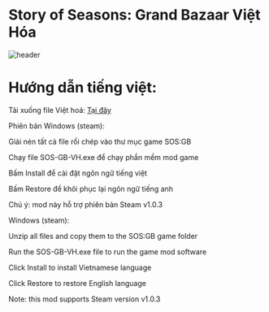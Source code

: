 # Story of Seasons: Grand Bazaar Việt Hóa

![header](https://github.com/user-attachments/assets/c8fcae7e-6544-43af-8ae8-76eae23d4dbd)

# Hướng dẫn tiếng việt:
Tải xuống file Việt hoá: [Tại đây](https://github.com/levi-soft/SOS-FoMT-VH/releases/)

Phiên bản Windows (steam):

Giải nén tất cả file rồi chép vào thư mục game SOS:GB

Chạy file SOS-GB-VH.exe để chạy phần mềm mod game

Bấm Install để cài đặt ngôn ngữ tiếng việt

Bấm Restore để khôi phục lại ngôn ngữ tiếng anh

Chú ý: mod này hỗ trợ phiên bản Steam v1.0.3

Windows (steam):

Unzip all files and copy them to the SOS:GB game folder

Run the SOS-GB-VH.exe file to run the game mod software

Click Install to install Vietnamese language

Click Restore to restore English language

Note: this mod supports Steam version v1.0.3
